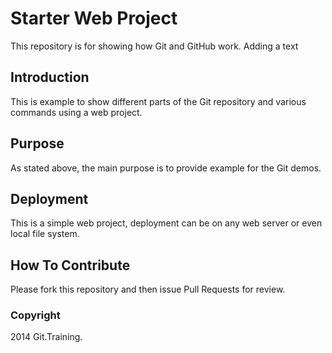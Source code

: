 # Starter Web Project

This repository is for showing how Git and GitHub work. Adding a text

## Introduction
This is example to show different parts of the Git repository and various commands using a web project.

## Purpose

As stated above, the main purpose is to provide example for the Git demos.

## Deployment

This is a simple web project, deployment can be on any web server or even local file system.

## How To Contribute

Please fork this repository and then issue Pull Requests for review.

### Copyright

2014 Git.Training.